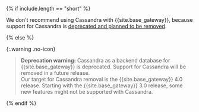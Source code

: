 {% if include.length == "short" %}

We don't recommend using Cassandra with {{site.base_gateway}},
because support for Cassandra is [deprecated and planned to be removed](/gateway/{{include.kong_version}}/reference/configuration/#cassandra-settings).

{% else %}

{:.warning .no-icon}
> **Deprecation warning:** Cassandra as a backend database for {{site.base_gateway}}
is deprecated. Support for Cassandra will be removed in a future release.
> <br>
> Our target for Cassandra removal is the {{site.base_gateway}} 4.0 release.
Starting with the {{site.base_gateway}} 3.0 release, some new features might
not be supported with Cassandra.

{% endif %}
